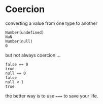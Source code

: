 # Coercion

converting a value from one type to another

```
Number(undefined)
NaN
Number(null)
0
```

but not always coercion ...

```
false == 0
true
null == 0
false
null < 1
true
```

the better way is to use `===` to save your life.

